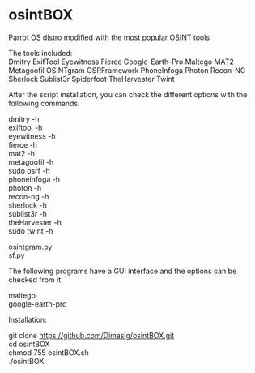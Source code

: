 # osintBOX  
Parrot OS distro modified with the most popular OSINT tools  
  
The tools included:  
Dmitry ExifTool Eyewitness Fierce Google-Earth-Pro Maltego MAT2 Metagoofil OSINTgram OSRFramework PhoneInfoga Photon Recon-NG Sherlock Sublist3r Spiderfoot TheHarvester Twint  
  
After the script installation, you can check the different options with the following commands:  
  
dmitry -h  
exiftool -h  
eyewitness -h  
fierce -h  
mat2 -h  
metagoofil -h  
sudo osrf -h  
phoneinfoga -h  
photon -h  
recon-ng -h  
sherlock -h  
sublist3r -h  
theHarvester -h  
sudo twint -h  
  
osintgram.py  
sf.py  
  
The following programs have a GUI interface and the options can be checked from it  
  
maltego  
google-earth-pro  
  
  
Installation:  

git clone https://github.com/Dimaslg/osintBOX.git  
cd osintBOX  
chmod 755 osintBOX.sh  
./osintBOX  
  
